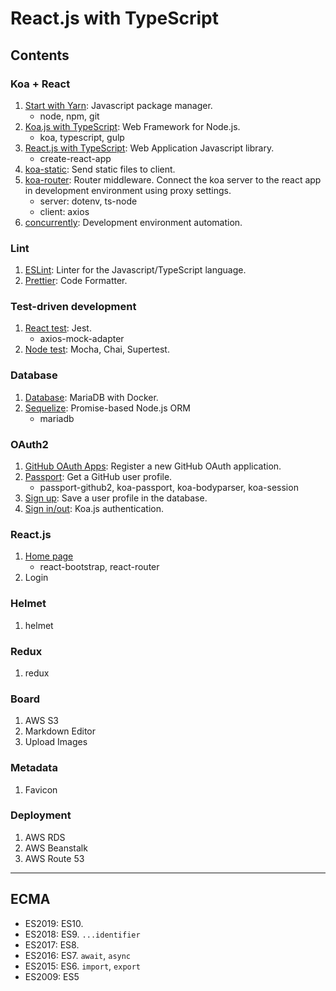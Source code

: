 # React.js with TypeScript

## Contents

### Koa + React

1. [Start with Yarn](docs/001.start.md): Javascript package manager.
   - node, npm, git
2. [Koa.js with TypeScript](docs/002.koa.md): Web Framework for Node.js.
   - koa, typescript, gulp
3. [React.js with TypeScript](docs/003.react.md): Web Application Javascript library.
   - create-react-app
4. [koa-static](docs/004.koa-static.md): Send static files to client.
5. [koa-router](docs/005.koa-router.md): Router middleware. Connect the koa server to the react app in development environment using proxy settings.
   - server: dotenv, ts-node
   - client: axios
6. [concurrently](docs/006.concurrently.md): Development environment automation.

### Lint

1. [ESLint](docs/007.eslint.md): Linter for the Javascript/TypeScript language.
2. [Prettier](docs/008.prettier.md): Code Formatter.

### Test-driven development

1. [React test](docs/009.react-test.md): Jest.
   - axios-mock-adapter
2. [Node test](docs/010.node-test.md): Mocha, Chai, Supertest.

### Database

1. [Database](docs/011.database.md): MariaDB with Docker.
2. [Sequelize](docs/012.sequelize.md): Promise-based Node.js ORM
   - mariadb

### OAuth2

1. [GitHub OAuth Apps](docs/013.github-oauth.md): Register a new GitHub OAuth application.
2. [Passport](docs/014.passport.md): Get a GitHub user profile.
   - passport-github2, koa-passport, koa-bodyparser, koa-session
3. [Sign up](docs/015.signup.md): Save a user profile in the database.
4. [Sign in/out](docs/016.singin-out.md): Koa.js authentication.

### React.js

1. [Home page](docs/017.home.md)
   - react-bootstrap, react-router
2. Login

### Helmet

1. helmet

### Redux

1. redux

### Board

1. AWS S3
2. Markdown Editor
3. Upload Images

### Metadata

1. Favicon

### Deployment

1. AWS RDS
2. AWS Beanstalk
3. AWS Route 53

---

## ECMA

- ES2019: ES10.
- ES2018: ES9. `...identifier`
- ES2017: ES8.
- ES2016: ES7. `await`, `async`
- ES2015: ES6. `import`, `export`
- ES2009: ES5
